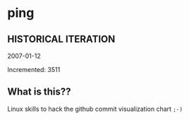 # ping

## HISTORICAL ITERATION
2007-01-12

Incremented: 3511

## What is this?? 
Linux skills to hack the github commit visualization chart `;-)`
